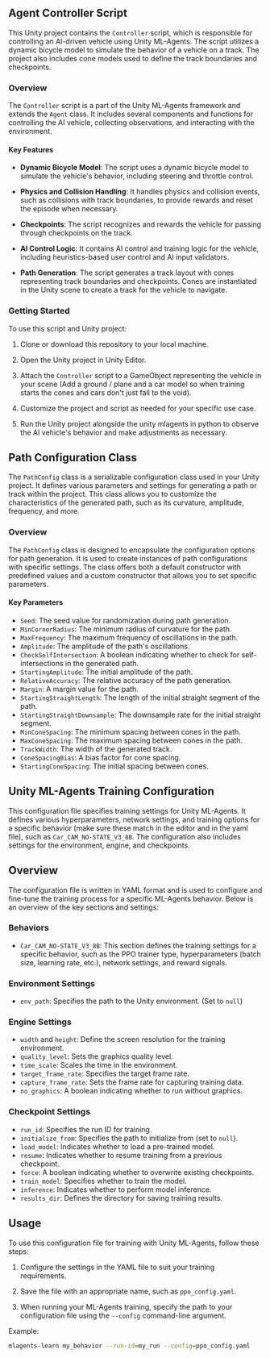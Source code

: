 ## Agent Controller Script

This Unity project contains the `Controller` script, which is responsible for controlling an AI-driven vehicle using Unity ML-Agents. The script utilizes a dynamic bicycle model to simulate the behavior of a vehicle on a track. The project also includes cone models used to define the track boundaries and checkpoints.

### Overview

The `Controller` script is a part of the Unity ML-Agents framework and extends the `Agent` class. It includes several components and functions for controlling the AI vehicle, collecting observations, and interacting with the environment.

#### Key Features

- **Dynamic Bicycle Model**: The script uses a dynamic bicycle model to simulate the vehicle's behavior, including steering and throttle control.

- **Physics and Collision Handling**: It handles physics and collision events, such as collisions with track boundaries, to provide rewards and reset the episode when necessary.

- **Checkpoints**: The script recognizes and rewards the vehicle for passing through checkpoints on the track.

- **AI Control Logic**: It contains AI control and training logic for the vehicle, including heuristics-based user control and AI input validators.

- **Path Generation**: The script generates a track layout with cones representing track boundaries and checkpoints. Cones are instantiated in the Unity scene to create a track for the vehicle to navigate.

### Getting Started

To use this script and Unity project:

1. Clone or download this repository to your local machine.

2. Open the Unity project in Unity Editor.

3. Attach the `Controller` script to a GameObject representing the vehicle in your scene (Add a ground / plane and a car model so when training starts the cones and cars don't just fall to the void).

4. Customize the project and script as needed for your specific use case.

5. Run the Unity project alongside the unity mlagents in python to observe the AI vehicle's behavior and make adjustments as necessary.




## Path Configuration Class 

The `PathConfig` class is a serializable configuration class used in your Unity project. It defines various parameters and settings for generating a path or track within the project. This class allows you to customize the characteristics of the generated path, such as its curvature, amplitude, frequency, and more.

### Overview

The `PathConfig` class is designed to encapsulate the configuration options for path generation. It is used to create instances of path configurations with specific settings. The class offers both a default constructor with predefined values and a custom constructor that allows you to set specific parameters.

#### Key Parameters

- `Seed`: The seed value for randomization during path generation.
- `MinCornerRadius`: The minimum radius of curvature for the path.
- `MaxFrequency`: The maximum frequency of oscillations in the path.
- `Amplitude`: The amplitude of the path's oscillations.
- `CheckSelfIntersection`: A boolean indicating whether to check for self-intersections in the generated path.
- `StartingAmplitude`: The initial amplitude of the path.
- `RelativeAccuracy`: The relative accuracy of the path generation.
- `Margin`: A margin value for the path.
- `StartingStraightLength`: The length of the initial straight segment of the path.
- `StartingStraightDownsample`: The downsample rate for the initial straight segment.
- `MinConeSpacing`: The minimum spacing between cones in the path.
- `MaxConeSpacing`: The maximum spacing between cones in the path.
- `TrackWidth`: The width of the generated track.
- `ConeSpacingBias`: A bias factor for cone spacing.
- `StartingConeSpacing`: The initial spacing between cones.



## Unity ML-Agents Training Configuration 

This configuration file specifies training settings for Unity ML-Agents. It defines various hyperparameters, network settings, and training options for a specific behavior (make sure these match in the editor and in the yaml file), such as `Car_CAM_NO-STATE_V3_8B`. The configuration also includes settings for the environment, engine, and checkpoints.

## Overview

The configuration file is written in YAML format and is used to configure and fine-tune the training process for a specific ML-Agents behavior. Below is an overview of the key sections and settings:

### Behaviors

- `Car_CAM_NO-STATE_V3_8B`: This section defines the training settings for a specific behavior, such as the PPO trainer type, hyperparameters (batch size, learning rate, etc.), network settings, and reward signals.

### Environment Settings

- `env_path`: Specifies the path to the Unity environment. (Set to `null`)

### Engine Settings

- `width` and `height`: Define the screen resolution for the training environment.
- `quality_level`: Sets the graphics quality level.
- `time_scale`: Scales the time in the environment.
- `target_frame_rate`: Specifies the target frame rate.
- `capture_frame_rate`: Sets the frame rate for capturing training data.
- `no_graphics`: A boolean indicating whether to run without graphics.

### Checkpoint Settings

- `run_id`: Specifies the run ID for training.
- `initialize_from`: Specifies the path to initialize from (set to `null`).
- `load_model`: Indicates whether to load a pre-trained model.
- `resume`: Indicates whether to resume training from a previous checkpoint.
- `force`: A boolean indicating whether to overwrite existing checkpoints.
- `train_model`: Specifies whether to train the model.
- `inference`: Indicates whether to perform model inference.
- `results_dir`: Defines the directory for saving training results.

## Usage

To use this configuration file for training with Unity ML-Agents, follow these steps:

1. Configure the settings in the YAML file to suit your training requirements.

2. Save the file with an appropriate name, such as `ppo_config.yaml`.

3. When running your ML-Agents training, specify the path to your configuration file using the `--config` command-line argument.

Example:
```bash
mlagents-learn my_behavior --run-id=my_run --config=ppo_config.yaml

